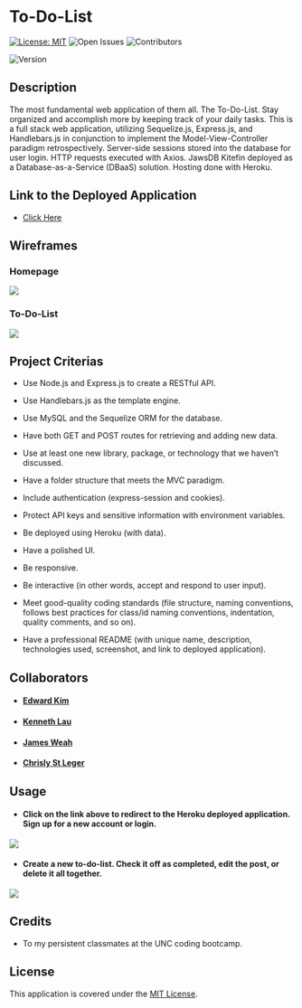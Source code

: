 # To-Do-List
[![License: MIT](https://img.shields.io/badge/License-MIT-blue.svg)](https://opensource.org/licenses/MIT)
![Open Issues](https://img.shields.io/github/issues/eddyK15501/todolist-fullstack.svg?color=brighgreen)
![Contributors](https://img.shields.io/github/contributors/eddyK15501/todolist-fullstack.svg?color=lightgrey)

![Version](https://img.shields.io/badge/Version-1.0.0-brightgreen.svg)


## Description
The most fundamental web application of them all. The To-Do-List. Stay organized and accomplish more by keeping track of your daily tasks. This is a full stack web application, utilizing Sequelize.js, Express.js, and Handlebars.js in conjunction to implement the Model-View-Controller paradigm retrospectively. Server-side sessions stored into the database for user login. HTTP requests executed with Axios. JawsDB Kitefin deployed as a Database-as-a-Service (DBaaS) solution. Hosting done with Heroku.

## Link to the Deployed Application
* [Click Here](https://eddyk15501-todolist-fullstack-10e1ec26e1dc.herokuapp.com/)

## Wireframes

### Homepage
<img src="https://user-images.githubusercontent.com/88423414/266892856-29345dba-7588-44c2-a1af-86f39f623ee6.png" />

### To-Do-List
<img src="https://user-images.githubusercontent.com/88423414/266892875-d4db6535-a63f-4199-a959-f85f1ed0e152.png" />


## Project Criterias
* Use Node.js and Express.js to create a RESTful API.

* Use Handlebars.js as the template engine.

* Use MySQL and the Sequelize ORM for the database.

* Have both GET and POST routes for retrieving and adding new data.

* Use at least one new library, package, or technology that we haven’t discussed.

* Have a folder structure that meets the MVC paradigm.

* Include authentication (express-session and cookies).

* Protect API keys and sensitive information with environment variables.

* Be deployed using Heroku (with data).

* Have a polished UI.

* Be responsive.

* Be interactive (in other words, accept and respond to user input).

* Meet good-quality coding standards (file structure, naming conventions, follows best practices for class/id naming conventions, indentation, quality comments, and so on).

* Have a professional README (with unique name, description, technologies used, screenshot, and link to deployed application).
## Collaborators
* #### [Edward Kim](https://github.com/eddyK15501)
* #### [Kenneth Lau](https://github.com/Kenlau94)
* #### [James Weah](https://github.com/jweah2385)
* #### [Chrisly St Leger](https://github.com/Coolguy1k)

## Usage
* #### Click on the link above to redirect to the Heroku deployed application. Sign up for a new account or login.
<img src="https://user-images.githubusercontent.com/88423414/268477059-e0dbe2ed-7b2f-409d-8718-0cb5d970c787.png" />

* #### Create a new to-do-list. Check it off as completed, edit the post, or delete it all together.
<img src="https://user-images.githubusercontent.com/88423414/268477061-689e712d-180b-4c93-8990-a4204637d724.png" />

## Credits
* To my persistent classmates at the UNC coding bootcamp.

## License
This application is covered under the [MIT License](./LICENSE).